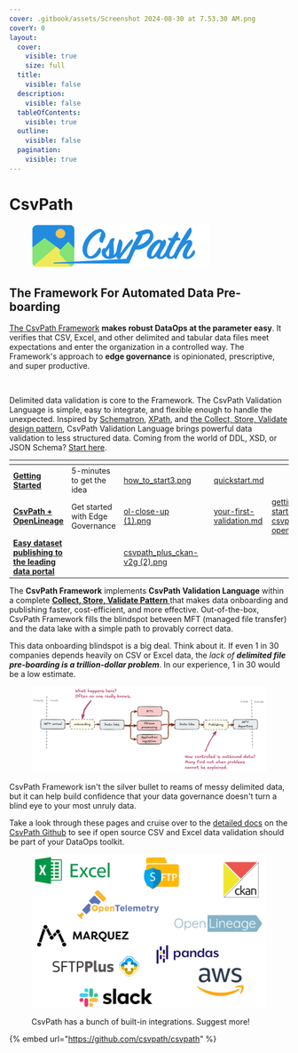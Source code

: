 ```yaml
---
cover: .gitbook/assets/Screenshot 2024-08-30 at 7.53.30 AM.png
coverY: 0
layout:
  cover:
    visible: true
    size: full
  title:
    visible: false
  description:
    visible: false
  tableOfContents:
    visible: true
  outline:
    visible: false
  pagination:
    visible: true
---
```


# CsvPath

<figure><img src=".gitbook/assets/logo-wordmark-200dpi-428x105.png" alt="" width="321"><figcaption></figcaption></figure>

## The Framework For Automated Data Pre-boarding

[The CsvPath Framework](https://github.com/csvpath/csvpath) **makes robust DataOps at the parameter easy**. It verifies that CSV, Excel, and other delimited and tabular data files meet expectations and enter the organization in a controlled way. The Framework's approach to **edge governance** is opinionated, prescriptive, and super productive. &#x20;

<figure><img src=".gitbook/assets/Screenshot 2025-02-10 at 11.10.16 AM.png" alt="" width="375"><figcaption></figcaption></figure>

Delimited data validation is core to the Framework. The CsvPath Validation Language is simple, easy to integrate, and flexible enough to handle the unexpected. Inspired by [Schematron](https://schematron.com/), [XPath](https://www.w3.org/TR/xpath-31/), and [the Collect, Store, Validate design pattern](topics/the-collect-store-validate-pattern.md), CsvPath Validation Language brings powerful data validation to less structured data. Coming from the world of DDL, XSD, or JSON Schema? [Start here](topics/validation/schemas-or-rules.md).

<table data-view="cards"><thead><tr><th></th><th></th><th data-hidden data-card-cover data-type="files"></th><th data-hidden></th><th data-hidden data-type="content-ref"></th><th data-hidden data-card-target data-type="content-ref"></th></tr></thead><tbody><tr><td><a href="broken-reference"><strong>Getting Started</strong></a></td><td>5-minutes to get the idea</td><td><a href=".gitbook/assets/how_to_start3.png">how_to_start3.png</a></td><td></td><td><a href="getting-started/quickstart.md">quickstart.md</a></td><td></td></tr><tr><td><a href="getting-started/getting-started-with-csvpath-+-openlineage.md"><strong>CsvPath + OpenLineage</strong></a></td><td>Get started with Edge Governance</td><td><a href=".gitbook/assets/ol-close-up (1).png">ol-close-up (1).png</a></td><td></td><td><a href="getting-started/your-first-validation.md">your-first-validation.md</a></td><td><a href="getting-started/getting-started-with-csvpath-+-openlineage.md">getting-started-with-csvpath-+-openlineage.md</a></td></tr><tr><td><a href="getting-started/integrations/getting-started-with-csvpath-+-ckan.md"><strong>Easy dataset publishing to the leading data portal</strong></a></td><td></td><td><a href=".gitbook/assets/csvpath_plus_ckan-v2g (2).png">csvpath_plus_ckan-v2g (2).png</a></td><td></td><td></td><td></td></tr></tbody></table>

The **CsvPath Framework** implements **CsvPath Validation Language** within a complete [**Collect, Store, Validate Pattern** ](https://static1.squarespace.com/static/66df9d47982d0d40e1574327/t/6771fe6f63bbf5361725ad05/1735523953587/The+Collect+Store+Validate+Pattern+-+Atesta+Analytics.pdf)that makes data onboarding and publishing faster, cost-efficient, and more effective. Out-of-the-box, CsvPath Framework fills the blindspot between MFT (managed file transfer) and the data lake with a simple path to provably correct data.

This data onboarding blindspot is a big deal. Think about it. If even 1 in 30 companies depends heavily on CSV or Excel data, the _lack of **delimited file pre-boarding is a trillion-dollar problem**_. In our experience, 1 in 30 would be a low estimate.&#x20;

<figure><img src=".gitbook/assets/data-flow.png" alt=""><figcaption></figcaption></figure>

CsvPath Framework isn't the silver bullet to reams of messy delimited data, but it can help build confidence that your data governance doesn't turn a blind eye to your most unruly data.&#x20;

Take a look through these pages and cruise over to the [detailed docs](https://github.com/csvpath/csvpath) on the [CsvPath Github](https://github.com/csvpath/csvpath) to see if open source CSV and Excel data validation should be part of your DataOps toolkit.



<figure><img src=".gitbook/assets/integration_logos (4).png" alt="" width="563"><figcaption><p>CsvPath has a bunch of built-in integrations. Suggest more!</p></figcaption></figure>

{% embed url="https://github.com/csvpath/csvpath" %}
